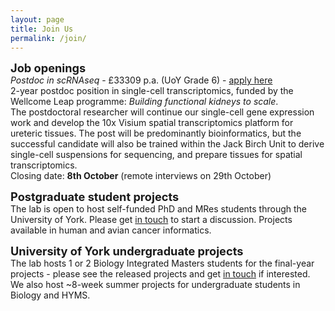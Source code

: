 ```yaml
---
layout: page
title: Join Us
permalink: /join/
---
```


<span style="font-size:1.3em;">**Job openings**</span><br/>
*Postdoc in scRNAseq* - £33309 p.a. (UoY Grade 6) - [apply here](https://jobs.york.ac.uk/wd/plsql/wd_portal.show_job?p_web_site_id=3885&p_web_page_id=456908) <br/>2-year postdoc position in single-cell transcriptomics, funded by the Wellcome Leap programme: *Building functional kidneys to scale*. <br/>The postdoctoral researcher will continue our single-cell gene expression work and develop the 10x Visium spatial transcriptomics platform for ureteric tissues. The post will be predominantly bioinformatics, but the successful candidate will also be trained within the Jack Birch Unit to derive single-cell suspensions for sequencing, and prepare tissues for spatial transcriptomics.<br/>Closing date: **8th October** (remote interviews on 29th October)<br/>

<span style="font-size:1.3em;">**Postgraduate student projects**</span><br/>
The lab is open to host self-funded PhD and MRes students through the University of York. Please get <a class="u-email" href="mailto:{{ site.email }}">in touch</a> to start a discussion. Projects available in human and avian cancer informatics.<br/>

<span style="font-size:1.3em;">**University of York undergraduate projects**</span><br/>
The lab hosts 1 or 2 Biology Integrated Masters students for the final-year projects - please see the released projects and get <a class="u-email" href="mailto:{{ site.email }}">in touch</a> if interested.<br/>
We also host ~8-week summer projects for undergraduate students in Biology and HYMS.
